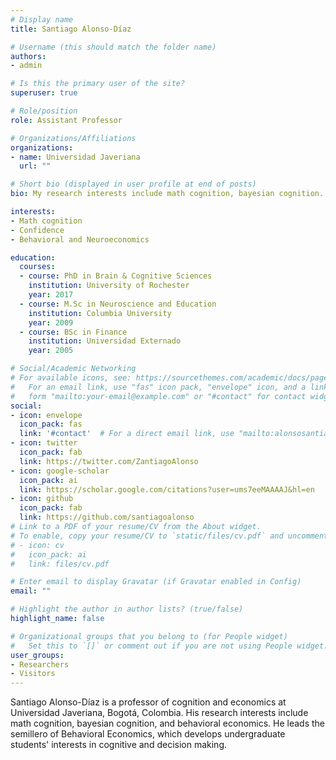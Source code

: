 ```yaml
---
# Display name
title: Santiago Alonso-Díaz

# Username (this should match the folder name)
authors:
- admin

# Is this the primary user of the site?
superuser: true

# Role/position
role: Assistant Professor 

# Organizations/Affiliations
organizations:
- name: Universidad Javeriana
  url: ""

# Short bio (displayed in user profile at end of posts)
bio: My research interests include math cognition, bayesian cognition.

interests:
- Math cognition
- Confidence
- Behavioral and Neuroeconomics

education:
  courses:
  - course: PhD in Brain & Cognitive Sciences
    institution: University of Rochester
    year: 2017
  - course: M.Sc in Neuroscience and Education
    institution: Columbia University
    year: 2009
  - course: BSc in Finance
    institution: Universidad Externado
    year: 2005

# Social/Academic Networking
# For available icons, see: https://sourcethemes.com/academic/docs/page-builder/#icons
#   For an email link, use "fas" icon pack, "envelope" icon, and a link in the
#   form "mailto:your-email@example.com" or "#contact" for contact widget.
social:
- icon: envelope
  icon_pack: fas
  link: '#contact'  # For a direct email link, use "mailto:alonsosantiago@javeriana.edu.co.
- icon: twitter
  icon_pack: fab
  link: https://twitter.com/ZantiagoAlonso
- icon: google-scholar
  icon_pack: ai
  link: https://scholar.google.com/citations?user=ums7eeMAAAAJ&hl=en
- icon: github
  icon_pack: fab
  link: https://github.com/santiagoalonso
# Link to a PDF of your resume/CV from the About widget.
# To enable, copy your resume/CV to `static/files/cv.pdf` and uncomment the lines below.
# - icon: cv
#   icon_pack: ai
#   link: files/cv.pdf

# Enter email to display Gravatar (if Gravatar enabled in Config)
email: ""

# Highlight the author in author lists? (true/false)
highlight_name: false

# Organizational groups that you belong to (for People widget)
#   Set this to `[]` or comment out if you are not using People widget.
user_groups:
- Researchers
- Visitors
---
```


Santiago Alonso-Díaz is a professor of cognition and economics at Universidad Javeriana, Bogotá, Colombia. His research interests include math cognition, bayesian cognition, and behavioral economics. He leads the semillero of Behavioral Economics, which develops undergraduate students' interests in cognitive and decision making.


